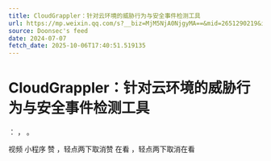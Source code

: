 ```yaml
---
title: CloudGrappler：针对云环境的威胁行为与安全事件检测工具
url: https://mp.weixin.qq.com/s?__biz=MjM5NjA0NjgyMA==&mid=2651290219&idx=4&sn=fc9afb7689612196337c231ba9710432
source: Doonsec's feed
date: 2024-07-07
fetch_date: 2025-10-06T17:40:51.519135
---
```


# CloudGrappler：针对云环境的威胁行为与安全事件检测工具

：
，
。

视频
小程序
赞
，轻点两下取消赞
在看
，轻点两下取消在看